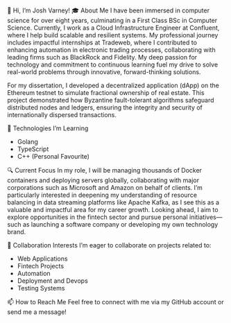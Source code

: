 👋 Hi, I’m Josh Varney!
🎓 About Me
I have been immersed in computer science for over eight years, culminating in a First Class BSc in Computer Science. Currently, I work as a Cloud Infrastructure Engineer at Confluent, where I help build scalable and resilient systems. My professional journey includes impactful internships at Tradeweb, where I contributed to enhancing automation in electronic trading processes, collaborating with leading firms such as BlackRock and Fidelity. My deep passion for technology and commitment to continuous learning fuel my drive to solve real-world problems through innovative, forward-thinking solutions. 

For my dissertation, I developed a decentralized application (dApp) on the Ethereum testnet to simulate fractional ownership of real estate. This project demonstrated how Byzantine fault-tolerant algorithms safeguard distributed nodes and ledgers, ensuring the integrity and security of internationally dispersed transactions.

🌱 Technologies I’m Learning
- Golang
- TypeScript
- C++ (Personal Favourite)
  
🔍 Current Focus
In my role, I will be managing thousands of Docker containers and deploying servers globally, collaborating with major corporations such as Microsoft and Amazon on behalf of clients. I’m particularly interested in deepening my understanding of resource balancing in data streaming platforms like Apache Kafka, as I see this as a valuable and impactful area for my career growth. Looking ahead, I aim to explore opportunities in the fintech sector and pursue personal initiatives—such as launching a software company or developing my own technology brand. 

🤝 Collaboration Interests
I’m eager to collaborate on projects related to:

- Web Applications
- Fintech Projects 
- Automation
- Deployment and Devops
- Testing Systems 

📫 How to Reach Me
Feel free to connect with me via my GitHub account or send me a message! 
